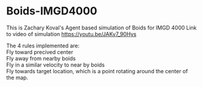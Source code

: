 # Boids-IMGD4000

This is Zachary Koval's Agent based simulation of Boids for IMGD 4000
Link to video of simulation https://youtu.be/JAKv7_90Hys

The 4 rules implemented are:
<br>Fly toward precived center
<br>Fly away from nearby boids
<br>Fly in a similar velocity to near by boids
<br>Fly towards target location, which is a point rotating around the center of the map.
